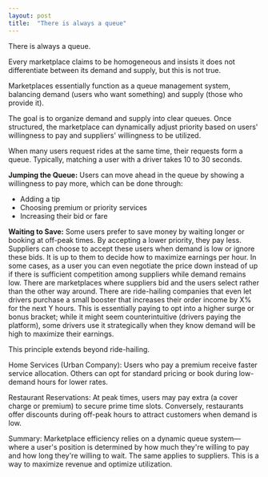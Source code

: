 ```yaml
---
layout: post
title:  "There is always a queue"
---
```


There is always a queue.

Every marketplace claims to be homogeneous and insists it does not differentiate between its demand and supply, but this is not true.

Marketplaces essentially function as a queue management system, balancing demand (users who want something) and supply (those who provide it).

The goal is to organize demand and supply into clear queues. Once structured, the marketplace can dynamically adjust priority based on users' willingness to pay and suppliers' willingness to be utilized.

When many users request rides at the same time, their requests form a queue. Typically, matching a user with a driver takes 10 to 30 seconds.

**Jumping the Queue:** Users can move ahead in the queue by showing a willingness to pay more, which can be done through:
* Adding a tip
* Choosing premium or priority services
* Increasing their bid or fare

**Waiting to Save:** Some users prefer to save money by waiting longer or booking at off-peak times. By accepting a lower priority, they pay less. Suppliers can choose to accept these users when demand is low or ignore these bids. It is up to them to decide how to maximize earnings per hour. In some cases, as a user you can even negotiate the price down instead of up if there is sufficient competition among suppliers while demand remains low. There are marketplaces where suppliers bid and the users select rather than the other way around. There are ride-hailing companies that even let drivers purchase a small booster that increases their order income by X% for the next Y hours. This is essentially paying to opt into a higher surge or bonus bracket; while it might seem counterintuitive (drivers paying the platform), some drivers use it strategically when they know demand will be high to maximize their earnings.

This principle extends beyond ride-hailing.

Home Services (Urban Company):
Users who pay a premium receive faster service allocation. Others can opt for standard pricing or book during low-demand hours for lower rates.

Restaurant Reservations:
At peak times, users may pay extra (a cover charge or premium) to secure prime time slots. Conversely, restaurants offer discounts during off-peak hours to attract customers when demand is low.

Summary: Marketplace efficiency relies on a dynamic queue system—where a user's position is determined by how much they're willing to pay and how long they're willing to wait. The same applies to suppliers. This is a way to maximize revenue and optimize utilization.
